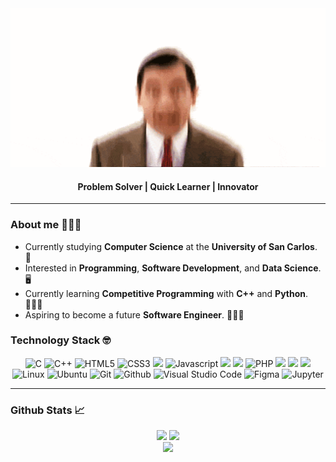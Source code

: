<div align="center">
  <img src="./images/mrbean.gif" width="600px"/>
  <h4>Problem Solver | Quick Learner | Innovator</h4>
</div>

<hr />

### About me 🙋🏻‍♂️
- Currently studying **Computer Science** at the **University of San Carlos**. 🏫
- Interested in **Programming**, **Software Development**, and **Data Science**. 🖥️
- Currently learning **Competitive Programming** with **C++** and **Python**. 🧔🏻‍♂️
- Aspiring to become a future **Software Engineer**. 👨🏻‍💻

### Technology Stack 🤓
<div align="center"> <!--- from simpleicons.org --->
  <img src="https://img.shields.io/badge/C-%2300599C?style=for-the-badge&logo=c&logoColor=white" alt="C"/>
  <img src="https://img.shields.io/badge/C%2B%2B-%2300599C?style=for-the-badge&logo=C%2B%2B&logoColor=white" alt="C++">
  <img src="https://img.shields.io/badge/HTML5-%23E34F26?style=for-the-badge&logo=html5&logoColor=white" alt="HTML5"/>
  <img src="https://img.shields.io/badge/CSS3-%231572B6?style=for-the-badge&logo=css3&logoColor=white" alt="CSS3"/>
  <img src="https://img.shields.io/badge/TAILWINDCSS-%2306B6D4?style=for-the-badge&logo=tailwindcss&logoColor=white&color=%2306B6D4"/>
  <img src="https://img.shields.io/badge/JAVASCRIPT-%23F7DF1E?style=for-the-badge&logo=javascript&logoColor=black" alt="Javascript"/>
  <img src="https://img.shields.io/badge/TYPESCRIPT-white?style=for-the-badge&logo=typescript&logoColor=white&color=%233178C6"/>
  <img src="https://img.shields.io/badge/REACT%20JS-%2361DAFB?style=for-the-badge&logo=react&logoColor=black&color=%2361DAFB"/>
  <img src="https://img.shields.io/badge/PHP-777BB4?style=for-the-badge&logo=php&logoColor=white&color=%23777BB4" alt="PHP"/>
  <img src="https://img.shields.io/badge/NODE-%235FA04E?style=for-the-badge&logo=node.js&logoColor=white&color=%235FA04E"/>
  <img src="https://img.shields.io/badge/MYSQL-%234479A1?style=for-the-badge&logo=mysql&logoColor=white&color=%234479A1"/>
  <img src="https://img.shields.io/badge/FIREBASE-%23DD2C00?style=for-the-badge&logo=firebase&logoColor=white&color=%23DD2C00">
  <img src="https://img.shields.io/badge/LINUX-%23FCC624?style=for-the-badge&logo=linux&logoColor=black" alt="Linux"/>
  <img src="https://img.shields.io/badge/UBUNTU-%23E95420?style=for-the-badge&logo=ubuntu&logoColor=white" alt="Ubuntu"/>
  <img src="https://img.shields.io/badge/GIT-%23F05032?style=for-the-badge&logo=git&logoColor=white" alt="Git"/>
  <img src="https://img.shields.io/badge/GITHUB-%23181717?style=for-the-badge&logo=github&logoColor=white" alt="Github"/>
  <img src="https://img.shields.io/badge/VISUAL%20STUDIO%20CODE-%23007ACC?style=for-the-badge&logo=visual%20studio%20code&logoColor=white" alt="Visual Studio Code"/>
  <img src="https://img.shields.io/badge/FIGMA-%23F24E1E?style=for-the-badge&logo=figma&logoColor=white" alt="Figma"/>
  <img src="https://img.shields.io/badge/JUPYTER-%23F37626?style=for-the-badge&logo=jupyter&logoColor=white" alt="Jupyter"/>
</div>

<hr />

### Github Stats 📈
<div align="center">
  <img src="https://github-readme-stats.vercel.app/api?username=elderfieldzeus&theme=dark&show_icons=true" height="150px"/>
  <img src="https://github-readme-stats.vercel.app/api/top-langs/?username=elderfieldzeus&theme=dark&layout=compact" height="150px"/>
</div>
<div align="center">
  <img src="https://komarev.com/ghpvc/?username=elderfieldzeus&color=lightgrey"/>
</div>
